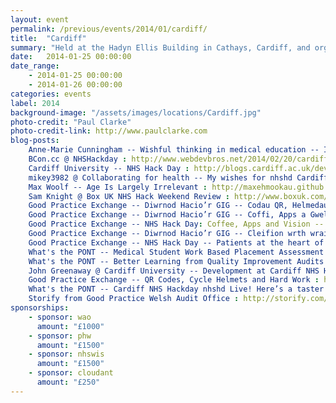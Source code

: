 ```yaml
---
layout: event
permalink: /previous/events/2014/01/cardiff/
title:  "Cardiff"
summary: "Held at the Hadyn Ellis Building in Cathays, Cardiff, and organised by Dr Anne-Marie Cunningham."
date:   2014-01-25 00:00:00
date_range:
    - 2014-01-25 00:00:00
    - 2014-01-26 00:00:00
categories: events
label: 2014
background-image: "/assets/images/locations/Cardiff.jpg"
photo-credit: "Paul Clarke"
photo-credit-link: http://www.paulclarke.com
blog-posts:
    Anne-Marie Cunningham -- Wishful thinking in medical education -- I'm proud to be hacking the NHS. Come and help me. : http://wishfulthinkinginmedicaleducation.blogspot.co.uk/2014/01/im-proud-to-be-hacking-nhs-come-and.html
    BCon.cc @ NHSHackday : http://www.webdevbros.net/2014/02/20/cardiff-nhs-hack-day-or-weekend-and-bcon-cc/
    Cardiff University -- NHS Hack Day : http://blogs.cardiff.ac.uk/development/2014/01/26/nhs-hack-day/
    mikey3982 @ Collaborating for health -- My wishes for nhshd Cardiff this weekend : http://collaboratingforhealth.wordpress.com/2014/01/21/wishes_nhshd/
    Max Woolf -- Age Is Largely Irrelevant : http://maxehmookau.github.io/blog/2014/01/28/age-is-largely-irrelevant
    Sam Knight @ Box UK NHS Hack Weekend Review : http://www.boxuk.com/blog/nhs-hack-weekend-review/
    Good Practice Exchange -- Diwrnod Hacio’r GIG -- Codau QR, Helmedau Beicio a Gwaith Caled : http://goodpracticeexchange.wordpress.com/2014/01/25/diwrnod-hacior-gig-codau-qr-helmedau-beicio-a-gwaith-caled
    Good Practice Exchange -- Diwrnod Hacio’r GIG -- Coffi, Apps a Gweledigaeth : http://goodpracticeexchange.wordpress.com/2014/01/26/diwrnod-hacior-gig-coffi-apps-a-gweledigaeth
    Good Practice Exchange -- NHS Hack Day: Coffee, Apps and Vision -- http://goodpracticeexchange.wordpress.com/2014/01/26/nhs-hack-day-coffee-apps-and-vision
    Good Practice Exchange -- Diwrnod Hacio’r GIG -- Cleifion wrth wraidd datblygiad gwasanaethau : http://goodpracticeexchange.wordpress.com/2014/01/26/diwrnod-hacior-gig-cleifion-wrth-wraidd-datblygiad-gwasanaethau/
    Good Practice Exchange -- NHS Hack Day -- Patients at the heart of service development : http://goodpracticeexchange.wordpress.com/2014/01/26/nhs-hack-day-patients-at-the-heart-of-service-development
    What's the PONT -- Medical Student Work Based Placement Assessment Records : http://whatsthepont.com/2014/01/25/nhs-hackday-cardiff-nhshd-medical-student-work-based-placement-assessment-records
    What's the PONT -- Better Learning from Quality Improvement Audits : http://whatsthepont.com/2014/01/26/better-learning-from-quality-improvement-audits-nhs-hackday-cardiff-nhshd/
    John Greenaway @ Cardiff University -- Development at Cardiff NHS Hack Day : http://blogs.cardiff.ac.uk/development/2014/01/26/nhs-hack-day/
    Good Practice Exchange -- QR Codes, Cycle Helmets and Hard Work : http://goodpracticeexchange.wordpress.com/2014/01/25/nhs-hack-day-qr-codes-cycle-helmets-and-hard-work
    What's the PONT -- Cardiff NHS Hackday nhshd Live! Here’s a taster : http://whatsthepont.com/2014/01/25/cardiff-nhs-hackday-nhshd-live-heres-a-taster
    Storify from Good Practice Welsh Audit Office : http://storify.com/GoodPracticeWAO/nhs-hack-day-diwrnod-hacio-r-gig?utm_content=storify-pingback&amp;utm_medium=sfy.co-twitter&amp;awesm=sfy.co_pNcI&amp;utm_source=t.co&amp;utm_campaign=
sponsorships:
    - sponsor: wao
      amount: "£1000"
    - sponsor: phw
      amount: "£1500"
    - sponsor: nhswis
      amount: "£1500"
    - sponsor: cloudant
      amount: "£250"
---
```

